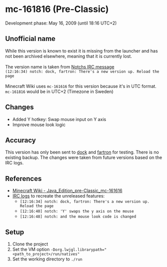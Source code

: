 # mc-161816 (Pre-Classic)
Development phase: May 16, 2009 (until 18:16 UTC+2)

## Unofficial name
While this version is known to exist it is missing from the launcher and has not been archived elsewhere, meaning that it is currently lost.<br>
<br>
The version name is taken from [Notchs IRC message](https://archive.org/download/Minecraft_IRC_Logs_2009/history/files/May-15-to-June-03-2009/2009-05-16.075419-0400EDT.txt.~1~) <br>
``(12:16:34) notch: dock, fartron: There's a new version up. Reload the page``
<br>
<br>
Minecraft Wiki uses ``mc-161616`` for this version because it's in UTC format.
``mc-161816`` would be in UTC+2 (Timezone in Sweden)

## Changes
- Added Y hotkey: Swap mouse input on Y axis 
- Improve mouse look logic

## Accuracy
This version has only been sent to [dock](https://minecraft.gamepedia.com/Hayden_Scott-Baron) and [fartron](https://forums.tigsource.com/index.php?action=profile;u=61) for testing.
There is no existing backup.
The changes were taken from future versions based on the IRC logs.

## References
- [Minecraft Wiki - Java_Edition_pre-Classic_mc-161616](https://minecraft.gamepedia.com/Java_Edition_pre-Classic_mc-161616)
- [IRC logs](https://archive.org/download/Minecraft_IRC_Logs_2009/history/files/May-15-to-June-03-2009/2009-05-16.075419-0400EDT.txt.~1~)  to recreate the unreleased features:
    - ``[12:16:34] notch: dock, fartron: There's a new version up. Reload the page``
    - ``[12:16:40] notch: 'Y' swaps the y axis on the mouse``
    - ``[12:16:48] notch: and the mouse look code is changed``

## Setup
1. Clone the project
2. Set the VM option ``-Dorg.lwjgl.librarypath="<path_to_project>/run/natives"``
3. Set the working directory to ``./run``